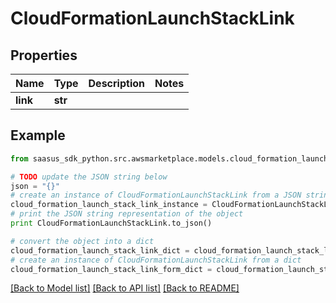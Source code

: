 # CloudFormationLaunchStackLink


## Properties

Name | Type | Description | Notes
------------ | ------------- | ------------- | -------------
**link** | **str** |  | 

## Example

```python
from saasus_sdk_python.src.awsmarketplace.models.cloud_formation_launch_stack_link import CloudFormationLaunchStackLink

# TODO update the JSON string below
json = "{}"
# create an instance of CloudFormationLaunchStackLink from a JSON string
cloud_formation_launch_stack_link_instance = CloudFormationLaunchStackLink.from_json(json)
# print the JSON string representation of the object
print CloudFormationLaunchStackLink.to_json()

# convert the object into a dict
cloud_formation_launch_stack_link_dict = cloud_formation_launch_stack_link_instance.to_dict()
# create an instance of CloudFormationLaunchStackLink from a dict
cloud_formation_launch_stack_link_form_dict = cloud_formation_launch_stack_link.from_dict(cloud_formation_launch_stack_link_dict)
```
[[Back to Model list]](../README.md#documentation-for-models) [[Back to API list]](../README.md#documentation-for-api-endpoints) [[Back to README]](../README.md)


